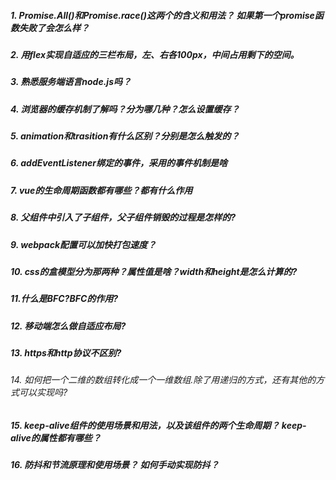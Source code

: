 ##### 1. Promise.All()和Promise.race()这两个的含义和用法？ 如果第一个promise函数失败了会怎么样？ #####

##### 2. 用flex实现自适应的三栏布局，左、右各100px，中间占用剩下的空间。 #####

##### 3. 熟悉服务端语言node.js吗？ #####
##### 4. 浏览器的缓存机制了解吗？分为哪几种？怎么设置缓存？ #####
##### 5. animation和trasition有什么区别？分别是怎么触发的？ #####
##### 6. addEventListener绑定的事件，采用的事件机制是啥 #####
##### 7. vue的生命周期函数都有哪些？都有什么作用 #####
##### 8. 父组件中引入了子组件，父子组件销毁的过程是怎样的? #####
##### 9. webpack配置可以加快打包速度？ #####
##### 10. css的盒模型分为那两种？属性值是啥？width和height是怎么计算的? #####
##### 11.什么是BFC?BFC的作用? #####
##### 12. 移动端怎么做自适应布局? #####
##### 13. https和http协议不区别? #####
###### 14. 如何把一个二维的数组转化成一个一维数组.除了用递归的方式，还有其他的方式可以实现吗? #####
##### 15. keep-alive组件的使用场景和用法，以及该组件的两个生命周期？ keep-alive的属性都有哪些？  #####  
##### 16. 防抖和节流原理和使用场景？ 如何手动实现防抖？ #####  
